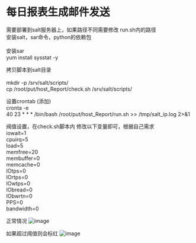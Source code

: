 # 每日报表生成邮件发送

需要部署到salt服务器上，如果路径不同需要修改 run.sh内的路径<br>
安装salt，sar命令，python的依赖包<br>
<br>
安装sar<br>
yum install sysstat -y<br>

拷贝脚本到salt目录<br>
<br>
mkdir -p /srv/salt/scripts/ <br>
cp /root/put/host_Report/check.sh /srv/salt/scripts/<br>

设置crontab (添加)<br>
cronta -e<br>
40 23 * * * /bin/bash /root/put/host_Report/run.sh >> /tmp/salt_ip.log 2>&1

阀值设置，在check.sh脚本内 修改以下变量即可，根据自己需求<br>
iowait=1<br>
cpuirq=5<br>
load=5<br>
memfree=20<br>
membuffer=0<br>
memcache=0<br>
IOtps=0<br>
IOrtps=0<br>
IOwtps=0<br>
IObread=0<br>
IObwrtn=0<br>
PPS=0<br>
bandwidth=0<br>



正常情况
![image](https://github.com/s57445560/smctool/raw/master/host_Report/img/1.png)


如果超过阈值则会标红
![image](https://github.com/s57445560/smctool/raw/master/host_Report/img/2.png)
